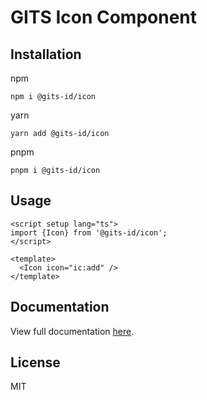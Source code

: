 # GITS Icon Component

## Installation

npm

```
npm i @gits-id/icon
```

yarn

```
yarn add @gits-id/icon
```

pnpm

```
pnpm i @gits-id/icon
```

## Usage

```vue
<script setup lang="ts">
import {Icon} from '@gits-id/icon';
</script>

<template>
  <Icon icon="ic:add" />
</template>
```

## Documentation

View full documentation [here](https://gits-ui.web.app/?path=/story/components-icon--default).

## License

MIT
